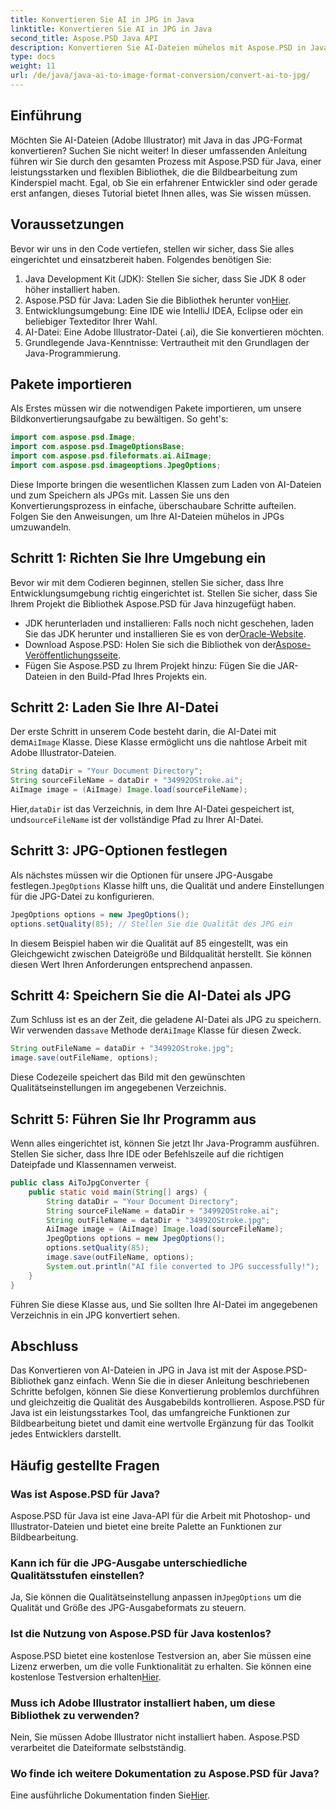```yaml
---
title: Konvertieren Sie AI in JPG in Java
linktitle: Konvertieren Sie AI in JPG in Java
second_title: Aspose.PSD Java API
description: Konvertieren Sie AI-Dateien mühelos mit Aspose.PSD in Java in JPG. Folgen Sie unserer Schritt-für-Schritt-Anleitung zur qualitativ hochwertigen Bildkonvertierung.
type: docs
weight: 11
url: /de/java/java-ai-to-image-format-conversion/convert-ai-to-jpg/
---
```

## Einführung
Möchten Sie AI-Dateien (Adobe Illustrator) mit Java in das JPG-Format konvertieren? Suchen Sie nicht weiter! In dieser umfassenden Anleitung führen wir Sie durch den gesamten Prozess mit Aspose.PSD für Java, einer leistungsstarken und flexiblen Bibliothek, die die Bildbearbeitung zum Kinderspiel macht. Egal, ob Sie ein erfahrener Entwickler sind oder gerade erst anfangen, dieses Tutorial bietet Ihnen alles, was Sie wissen müssen.
## Voraussetzungen
Bevor wir uns in den Code vertiefen, stellen wir sicher, dass Sie alles eingerichtet und einsatzbereit haben. Folgendes benötigen Sie:
1. Java Development Kit (JDK): Stellen Sie sicher, dass Sie JDK 8 oder höher installiert haben.
2.  Aspose.PSD für Java: Laden Sie die Bibliothek herunter von[Hier](https://releases.aspose.com/psd/java/).
3. Entwicklungsumgebung: Eine IDE wie IntelliJ IDEA, Eclipse oder ein beliebiger Texteditor Ihrer Wahl.
4. AI-Datei: Eine Adobe Illustrator-Datei (.ai), die Sie konvertieren möchten.
5. Grundlegende Java-Kenntnisse: Vertrautheit mit den Grundlagen der Java-Programmierung.
## Pakete importieren
Als Erstes müssen wir die notwendigen Pakete importieren, um unsere Bildkonvertierungsaufgabe zu bewältigen. So geht's:
```java
import com.aspose.psd.Image;
import com.aspose.psd.ImageOptionsBase;
import com.aspose.psd.fileformats.ai.AiImage;
import com.aspose.psd.imageoptions.JpegOptions;
```
Diese Importe bringen die wesentlichen Klassen zum Laden von AI-Dateien und zum Speichern als JPGs mit.
Lassen Sie uns den Konvertierungsprozess in einfache, überschaubare Schritte aufteilen. Folgen Sie den Anweisungen, um Ihre AI-Dateien mühelos in JPGs umzuwandeln.
## Schritt 1: Richten Sie Ihre Umgebung ein
Bevor wir mit dem Codieren beginnen, stellen Sie sicher, dass Ihre Entwicklungsumgebung richtig eingerichtet ist. Stellen Sie sicher, dass Sie Ihrem Projekt die Bibliothek Aspose.PSD für Java hinzugefügt haben.
-  JDK herunterladen und installieren: Falls noch nicht geschehen, laden Sie das JDK herunter und installieren Sie es von der[Oracle-Website](https://www.oracle.com/java/technologies/javase-downloads.html).
-  Download Aspose.PSD: Holen Sie sich die Bibliothek von der[Aspose-Veröffentlichungsseite](https://releases.aspose.com/psd/java/).
- Fügen Sie Aspose.PSD zu Ihrem Projekt hinzu: Fügen Sie die JAR-Dateien in den Build-Pfad Ihres Projekts ein.
## Schritt 2: Laden Sie Ihre AI-Datei
Der erste Schritt in unserem Code besteht darin, die AI-Datei mit dem`AiImage` Klasse. Diese Klasse ermöglicht uns die nahtlose Arbeit mit Adobe Illustrator-Dateien.
```java
String dataDir = "Your Document Directory";
String sourceFileName = dataDir + "34992OStroke.ai";
AiImage image = (AiImage) Image.load(sourceFileName);
```
 Hier,`dataDir` ist das Verzeichnis, in dem Ihre AI-Datei gespeichert ist, und`sourceFileName` ist der vollständige Pfad zu Ihrer AI-Datei.
## Schritt 3: JPG-Optionen festlegen
 Als nächstes müssen wir die Optionen für unsere JPG-Ausgabe festlegen.`JpegOptions` Klasse hilft uns, die Qualität und andere Einstellungen für die JPG-Datei zu konfigurieren.
```java
JpegOptions options = new JpegOptions();
options.setQuality(85); // Stellen Sie die Qualität des JPG ein
```
In diesem Beispiel haben wir die Qualität auf 85 eingestellt, was ein Gleichgewicht zwischen Dateigröße und Bildqualität herstellt. Sie können diesen Wert Ihren Anforderungen entsprechend anpassen.
## Schritt 4: Speichern Sie die AI-Datei als JPG
 Zum Schluss ist es an der Zeit, die geladene AI-Datei als JPG zu speichern. Wir verwenden das`save` Methode der`AiImage` Klasse für diesen Zweck.
```java
String outFileName = dataDir + "34992OStroke.jpg";
image.save(outFileName, options);
```
Diese Codezeile speichert das Bild mit den gewünschten Qualitätseinstellungen im angegebenen Verzeichnis.
## Schritt 5: Führen Sie Ihr Programm aus
Wenn alles eingerichtet ist, können Sie jetzt Ihr Java-Programm ausführen. Stellen Sie sicher, dass Ihre IDE oder Befehlszeile auf die richtigen Dateipfade und Klassennamen verweist.
```java
public class AiToJpgConverter {
    public static void main(String[] args) {
        String dataDir = "Your Document Directory";
        String sourceFileName = dataDir + "34992OStroke.ai";
        String outFileName = dataDir + "34992OStroke.jpg";
        AiImage image = (AiImage) Image.load(sourceFileName);
        JpegOptions options = new JpegOptions();
        options.setQuality(85);
        image.save(outFileName, options);
        System.out.println("AI file converted to JPG successfully!");
    }
}
```
Führen Sie diese Klasse aus, und Sie sollten Ihre AI-Datei im angegebenen Verzeichnis in ein JPG konvertiert sehen.
## Abschluss
Das Konvertieren von AI-Dateien in JPG in Java ist mit der Aspose.PSD-Bibliothek ganz einfach. Wenn Sie die in dieser Anleitung beschriebenen Schritte befolgen, können Sie diese Konvertierung problemlos durchführen und gleichzeitig die Qualität des Ausgabebilds kontrollieren. Aspose.PSD für Java ist ein leistungsstarkes Tool, das umfangreiche Funktionen zur Bildbearbeitung bietet und damit eine wertvolle Ergänzung für das Toolkit jedes Entwicklers darstellt.
## Häufig gestellte Fragen
### Was ist Aspose.PSD für Java?
Aspose.PSD für Java ist eine Java-API für die Arbeit mit Photoshop- und Illustrator-Dateien und bietet eine breite Palette an Funktionen zur Bildbearbeitung.
### Kann ich für die JPG-Ausgabe unterschiedliche Qualitätsstufen einstellen?
 Ja, Sie können die Qualitätseinstellung anpassen in`JpegOptions` um die Qualität und Größe des JPG-Ausgabeformats zu steuern.
### Ist die Nutzung von Aspose.PSD für Java kostenlos?
Aspose.PSD bietet eine kostenlose Testversion an, aber Sie müssen eine Lizenz erwerben, um die volle Funktionalität zu erhalten. Sie können eine kostenlose Testversion erhalten[Hier](https://releases.aspose.com/).
### Muss ich Adobe Illustrator installiert haben, um diese Bibliothek zu verwenden?
Nein, Sie müssen Adobe Illustrator nicht installiert haben. Aspose.PSD verarbeitet die Dateiformate selbstständig.
### Wo finde ich weitere Dokumentation zu Aspose.PSD für Java?
 Eine ausführliche Dokumentation finden Sie[Hier](https://reference.aspose.com/psd/java/).